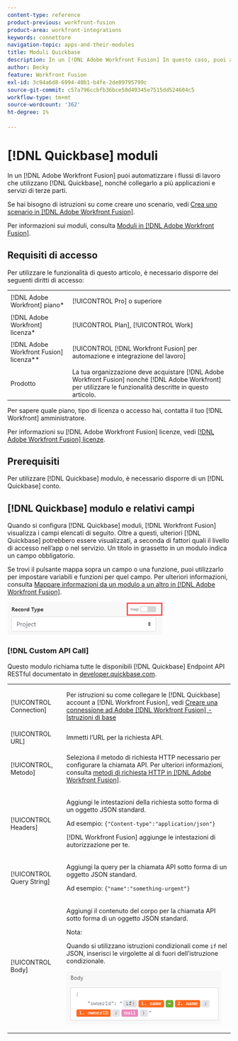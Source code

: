 ```yaml
---
content-type: reference
product-previous: workfront-fusion
product-area: workfront-integrations
keywords: connettore
navigation-topic: apps-and-their-modules
title: Moduli Quickbase
description: In un [!DNL Adobe Workfront Fusion] In questo caso, puoi automatizzare i flussi di lavoro che utilizzano Quickbase e collegarli a più applicazioni e servizi di terze parti.
author: Becky
feature: Workfront Fusion
exl-id: 3c94a6d8-6994-40b1-b4fe-2de09795799c
source-git-commit: c57a796ccbfb36bce58d49345e7515dd524604c5
workflow-type: tm+mt
source-wordcount: '362'
ht-degree: 1%

---
```


# [!DNL Quickbase] moduli

In un [!DNL Adobe Workfront Fusion] puoi automatizzare i flussi di lavoro che utilizzano [!DNL Quickbase], nonché collegarlo a più applicazioni e servizi di terze parti.

Se hai bisogno di istruzioni su come creare uno scenario, vedi [Crea uno scenario in [!DNL Adobe Workfront Fusion]](../../workfront-fusion/scenarios/create-a-scenario.md).

Per informazioni sui moduli, consulta [Moduli in [!DNL Adobe Workfront Fusion]](../../workfront-fusion/modules/modules.md).

## Requisiti di accesso

Per utilizzare le funzionalità di questo articolo, è necessario disporre dei seguenti diritti di accesso:

<table style="table-layout:auto"> 
 <col> 
 <col> 
 <tbody> 
  <tr> 
   <td role="rowheader">[!DNL Adobe Workfront] piano*</td>
  <td> <p>[!UICONTROL Pro] o superiore</p> </td>
  </tr> 
  <tr data-mc-conditions=""> 
   <td role="rowheader">[!DNL Adobe Workfront] licenza*</td>
   <td> <p>[!UICONTROL Plan], [!UICONTROL Work]</p> </td> 
  </tr> 
  <tr> 
   <td role="rowheader">[!DNL Adobe Workfront Fusion] licenza**</td> 
   <td> <p>[!UICONTROL [!DNL Workfront Fusion] per automazione e integrazione del lavoro] </p> </td> 
  </tr> 
  <tr> 
   <td role="rowheader">Prodotto</td> 
   <td>La tua organizzazione deve acquistare [!DNL Adobe Workfront Fusion] nonché [!DNL Adobe Workfront] per utilizzare le funzionalità descritte in questo articolo.</td> 
  </tr> 
 </tbody> 
</table>

Per sapere quale piano, tipo di licenza o accesso hai, contatta il tuo [!DNL Workfront] amministratore.

Per informazioni su [!DNL Adobe Workfront Fusion] licenze, vedi [[!DNL Adobe Workfront Fusion] licenze](../../workfront-fusion/get-started/license-automation-vs-integration.md).

## Prerequisiti

Per utilizzare [!DNL Quickbase] modulo, è necessario disporre di un [!DNL Quickbase] conto.

## [!DNL Quickbase] modulo e relativi campi

Quando si configura [!DNL Quickbase] moduli, [!DNL Workfront Fusion] visualizza i campi elencati di seguito. Oltre a questi, ulteriori [!DNL Quickbase] potrebbero essere visualizzati, a seconda di fattori quali il livello di accesso nell’app o nel servizio. Un titolo in grassetto in un modulo indica un campo obbligatorio.

Se trovi il pulsante mappa sopra un campo o una funzione, puoi utilizzarlo per impostare variabili e funzioni per quel campo. Per ulteriori informazioni, consulta [Mappare informazioni da un modulo a un altro in [!DNL Adobe Workfront Fusion]](../../workfront-fusion/mapping/map-information-between-modules.md).

![](assets/map-toggle-350x74.png)

### [!DNL Custom API Call]

Questo modulo richiama tutte le disponibili [!DNL Quickbase] Endpoint API RESTful documentato in [developer.quickbase.com](http://developer.quickbase.com/).

<table style="table-layout:auto"> 
 <col> 
 <col> 
 <tbody> 
  <tr> 
   <td role="rowheader"> <p>[!UICONTROL Connection]</p> </td> 
   <td> <p>Per istruzioni su come collegare le [!DNL Quickbase] account a [!DNL Workfront Fusion], vedi <a href="../../workfront-fusion/connections/connect-to-fusion-general.md" class="MCXref xref" data-mc-variable-override="">Creare una connessione ad Adobe [!DNL Workfront Fusion] - Istruzioni di base</a></p> </td> 
  </tr> 
  <tr> 
   <td role="rowheader">[!UICONTROL URL]</td> 
   <td>Immetti l’URL per la richiesta API.</td> 
  </tr> 
  <tr> 
   <td role="rowheader">[!UICONTROL, Metodo]</td> 
   <td> <p>Seleziona il metodo di richiesta HTTP necessario per configurare la chiamata API. Per ulteriori informazioni, consulta <a href="../../workfront-fusion/modules/http-request-methods.md" class="MCXref xref">metodi di richiesta HTTP in [!DNL Adobe Workfront Fusion]</a>.</p> </td> 
  </tr> 
  <tr> 
   <td role="rowheader">[!UICONTROL Headers]</td> 
   <td> <p>Aggiungi le intestazioni della richiesta sotto forma di un oggetto JSON standard.</p> <p>Ad esempio: <code>{"Content-type":"application/json"}</code></p> <p>[!DNL Workfront Fusion] aggiunge le intestazioni di autorizzazione per te.</p> </td> 
  </tr> 
  <tr> 
   <td role="rowheader">[!UICONTROL Query String]</td> 
   <td> <p>Aggiungi la query per la chiamata API sotto forma di un oggetto JSON standard.</p> <p>Ad esempio: <code>{"name":"something-urgent"}</code></p> </td> 
  </tr> 
  <tr> 
   <td role="rowheader">[!UICONTROL Body]</td> 
   <td> <p>Aggiungi il contenuto del corpo per la chiamata API sotto forma di un oggetto JSON standard.</p> <p>Nota:  <p>Quando si utilizzano istruzioni condizionali come <code>if</code> nel JSON, inserisci le virgolette al di fuori dell’istruzione condizionale.</p> 
     <div class="example" data-mc-autonum="<b>Example: </b>"> 
      <p> <img src="assets/quotes-in-json-350x120.png" style="width: 350;height: 120;"> </p> 
     </div> </p> </td> 
  </tr> 
 </tbody> 
</table>
